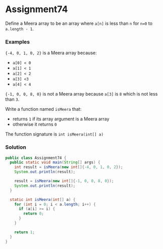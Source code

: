 # Assignment74

Define a Meera array to be an array where `a[n]` is less than `n` for `n=0` to `a.length­ - 1`.

### Examples

`{-­4, 0, 1, 0, 2}` is a Meera array because:

* `a[0] < 0`
* `a[1] < 1`
* `a[2] < 2`
* `a[3] <3`
* `a[4] < 4` 

`{-­1, 0, 0, 8, 0}` is not a Meera array because `a[3]` is `8` which is not less than `3`.

Write a function named `isMeera` that:

* returns `1` if its array argument is a Meera array
* otherwise it returns `0`

The function signature is `int isMeera(int[] a)`

### Solution

```java
public class Assignment74 {
  public static void main(String[] args) {
    int result = isMeera(new int[]{-4, 0, 1, 0, 2});
    System.out.println(result);

    result = isMeera(new int[]{-1, 0, 0, 8, 0});
    System.out.println(result);
  }

  static int isMeera(int[] a) {
    for (int i = 0; i < a.length; i++) {
      if (a[i] >= i) {
        return 0;
      }
    }

    return 1;
  }
}
```
